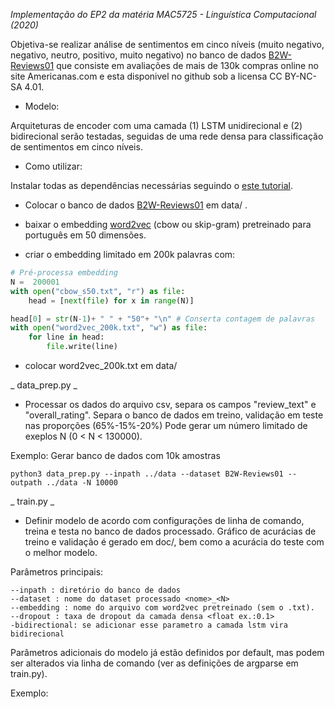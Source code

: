_Implementação do EP2 da matéria MAC5725 - Linguística Computacional (2020)_

Objetiva-se realizar análise de sentimentos em cinco níveis (muito negativo, negativo, neutro, positivo, muito negativo) no banco de dados [B2W-Reviews01](https://github.com/b2wdigital/b2w-reviews01) que consiste em avaliações de mais de 130k compras online no site Americanas.com e esta disponivel no github sob a licensa CC BY-NC-SA 4.01.

* Modelo:

Arquiteturas de encoder com uma camada (1) LSTM unidirecional e (2) bidirecional serão testadas, seguidas de uma rede densa para classificação de sentimentos em cinco níveis.

* Como utilizar:

Instalar todas as dependências necessárias seguindo o [este tutorial]().

- Colocar o banco de dados [B2W-Reviews01](https://github.com/b2wdigital/b2w-reviews01) em data/ .

- baixar o embedding [word2vec](http://www.nilc.icmc.usp.br/embeddings) (cbow ou skip-gram) pretreinado para português em 50 dimensões.

- criar o embedding limitado em 200k palavras com:

```python
# Pré-processa embedding
N =  200001
with open("cbow_s50.txt", "r") as file:
    head = [next(file) for x in range(N)]

head[0] = str(N-1)+ " " + "50"+ "\n" # Conserta contagem de palavras
with open("word2vec_200k.txt", "w") as file:
    for line in head:
        file.write(line)
```

- colocar word2vec_200k.txt em data/

_ data_prep.py _

- Processar os dados do arquivo csv, separa os campos "review_text" e "overall_rating". Separa o banco de dados em treino, validação em teste nas proporções (65%-15%-20%) Pode gerar um número limitado de exeplos N (0 < N < 130000).

Exemplo: Gerar banco de dados com 10k amostras

``` python3 data_prep.py --inpath ../data --dataset B2W-Reviews01 --outpath ../data -N 10000 ```

_ train.py _

- Definir modelo de acordo com configurações de linha de comando, treina e testa no banco de dados processado. Gráfico de acurácias de treino e validação é gerado em doc/, bem como a acurácia do teste com o melhor modelo.

Parâmetros principais:

```
--inpath : diretório do banco de dados
--dataset : nome do dataset processado <nome>_<N>
--embedding : nome do arquivo com word2vec pretreinado (sem o .txt).
--dropout : taxa de dropout da camada densa <float ex.:0.1>
-bidirectional: se adicionar esse parametro a camada lstm vira bidirecional
```

Parâmetros adicionais do modelo já estão definidos por default, mas podem ser alterados via linha de comando (ver as definições de argparse em train.py).

Exemplo:

``` python3 train.py --dataset B2W-Reviews01_10000 --inpath ../data --embedding word2vec_200k --dropout 0.2 -bidirectional
 ```

